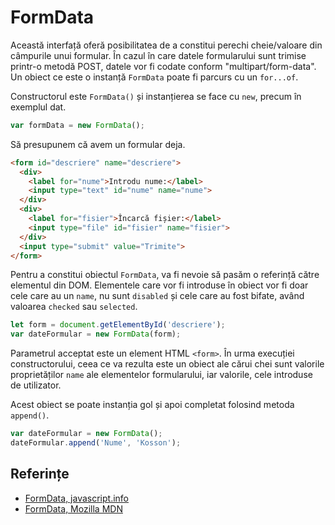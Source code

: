 # FormData

Această interfață oferă posibilitatea de a constitui perechi cheie/valoare din câmpurile unui formular. În cazul în care datele formularului sunt trimise printr-o metodă POST, datele vor fi codate conform "multipart/form-data". Un obiect ce este o instanță `FormData` poate fi parcurs cu un `for...of`.

Constructorul este `FormData()` și instanțierea se face cu `new`, precum în exemplul dat.

```javascript
var formData = new FormData();
```

Să presupunem că avem un formular deja.

```html
<form id="descriere" name="descriere">
  <div>
    <label for="nume">Introdu nume:</label>
    <input type="text" id="nume" name="nume">
  </div>
  <div>
    <label for="fisier">Încarcă fișier:</label>
    <input type="file" id="fisier" name="fisier">
  </div>
  <input type="submit" value="Trimite">
</form>
```
Pentru a constitui obiectul `FormData`, va fi nevoie să pasăm o referință către elementul din DOM. Elementele care vor fi introduse în obiect vor fi doar cele care au un `name`, nu sunt `disabled` și cele care au fost bifate, având valoarea `checked` sau `selected`.

```javascript
let form = document.getElementById('descriere');
var dateFormular = new FormData(form);
```

Parametrul acceptat este un element HTML `<form>`. În urma execuției constructorului, ceea ce va rezulta este un obiect ale cărui chei sunt valorile proprietăților `name` ale elementelor formularului, iar valorile, cele introduse de utilizator.

Acest obiect se poate instanția gol și apoi completat folosind metoda `append()`.

```javascript
var dateFormular = new FormData();
dateFormular.append('Nume', 'Kosson');
```

## Referințe

- [FormData, javascript.info](https://javascript.info/formdata)
- [FormData, Mozilla MDN](https://developer.mozilla.org/en-US/docs/Web/API/FormData)
